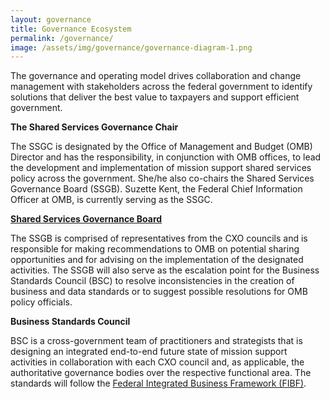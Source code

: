 ```yaml
---
layout: governance
title: Governance Ecosystem
permalink: /governance/
image: /assets/img/governance/governance-diagram-1.png
---
```

The governance and operating model drives collaboration and change management with stakeholders across the federal government to identify solutions that deliver the best value to taxpayers and support efficient government.

**The Shared Services Governance Chair**

The SSGC is designated by the Office of Management and Budget (OMB) Director and has the responsibility, in conjunction with OMB offices, to lead the development and implementation of mission support shared services policy across the government. She/he also co-chairs the Shared Services Governance Board (SSGB). Suzette Kent, the Federal Chief Information Officer at OMB, is currently serving as the SSGC.

**[Shared Services Governance Board](../ssgb)**

The SSGB is comprised of representatives from the CXO councils and is responsible for making recommendations to OMB on potential sharing opportunities and for advising on the implementation of the designated activities. The SSGB will also serve as the escalation point for the Business Standards Council (BSC) to resolve inconsistencies in the creation of business and data standards or to suggest possible resolutions for OMB policy officials.

**Business Standards Council**

BSC is a cross-government team of practitioners and strategists that is designing an integrated end-to-end future state of mission support activities in collaboration with each CXO council and, as applicable, the authoritative governance bodies over the respective functional area. The standards will follow the [Federal Integrated Business Framework (FIBF)](../fibf).
